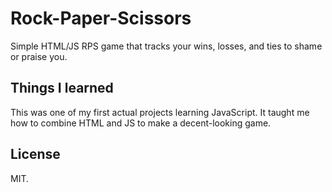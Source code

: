# Rock-Paper-Scissors
Simple HTML/JS RPS game that tracks your wins, losses, and ties to shame or praise you.

## Things I learned
This was one of my first actual projects learning JavaScript. It taught me how to combine HTML and JS to make a decent-looking game.

## License
MIT.

